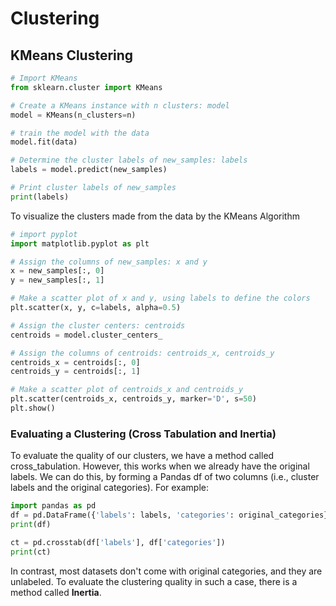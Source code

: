 # Clustering
## KMeans Clustering

```python
# Import KMeans
from sklearn.cluster import KMeans

# Create a KMeans instance with n clusters: model
model = KMeans(n_clusters=n)

# train the model with the data
model.fit(data)

# Determine the cluster labels of new_samples: labels
labels = model.predict(new_samples)

# Print cluster labels of new_samples
print(labels)
```

To visualize the clusters made from the data by the KMeans Algorithm

```python
# import pyplot
import matplotlib.pyplot as plt

# Assign the columns of new_samples: x and y
x = new_samples[:, 0]
y = new_samples[:, 1]

# Make a scatter plot of x and y, using labels to define the colors
plt.scatter(x, y, c=labels, alpha=0.5)

# Assign the cluster centers: centroids
centroids = model.cluster_centers_

# Assign the columns of centroids: centroids_x, centroids_y
centroids_x = centroids[:, 0]
centroids_y = centroids[:, 1]

# Make a scatter plot of centroids_x and centroids_y
plt.scatter(centroids_x, centroids_y, marker='D', s=50)
plt.show()
```

### Evaluating a Clustering (Cross Tabulation and Inertia)
To evaluate the quality of our clusters, we have a method called cross_tabulation. However, this works when we already have the original labels. We can do this, by forming a Pandas df
of two columns (i.e., cluster labels and the original categories). For example:

```python
import pandas as pd
df = pd.DataFrame({'labels': labels, 'categories': original_categories})
print(df)
```

```python
ct = pd.crosstab(df['labels'], df['categories'])
print(ct)
```

In contrast, most datasets don't come with original categories, and they are unlabeled. To evaluate the clustering quality in such a case, there is a method called **Inertia**.









